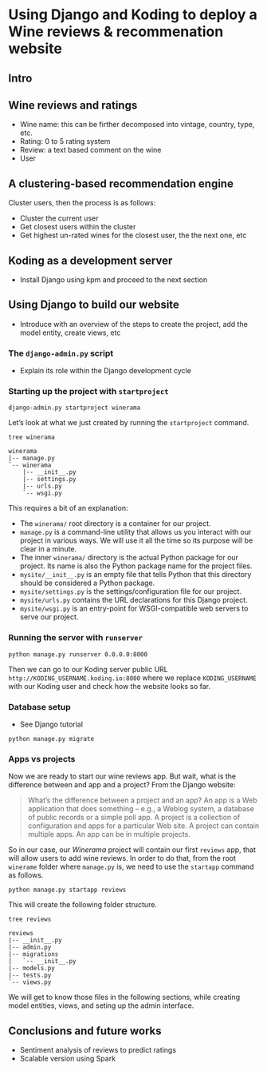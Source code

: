 # Using Django and Koding to deploy a Wine reviews & recommenation website

## Intro

## Wine reviews and ratings

- Wine name: this can be firther decomposed into vintage, country, type, etc.
- Rating: 0 to 5 rating system
- Review: a text based comment on the wine
- User

## A clustering-based recommendation engine  

Cluster users, then the process is as follows:
- Cluster the current user
- Get closest users within the cluster
- Get highest un-rated wines for the closest user, the the next one, etc

## Koding as a development server

- Install Django using kpm and proceed to the next section 

## Using Django to build our website

- Introduce with an overview of the steps to create the project, add the model entity, create views, etc

### The `django-admin.py` script  

- Explain its role within the Django development cycle

### Starting up the project with `startproject`

```shell
django-admin.py startproject winerama
```
Let’s look at what we just created by running the `startproject` command.

```shell
tree winerama  

winerama
|-- manage.py
`-- winerama
    |-- __init__.py
    |-- settings.py
    |-- urls.py
    `-- wsgi.py
```

This requires a bit of an explanation:  

- The `winerama/` root directory is a container for our project.  
- `manage.py` is a command-line utility that allows us you interact with our project in various ways. We will use it all the time so its purpose will be clear in a minute.
- The inner `winerama/` directory is the actual Python package for our project. Its name is also the Python package name for the project files.  
- `mysite/__init__.py` is an empty file that tells Python that this directory should be considered a Python package.  
- `mysite/settings.py` is the settings/configuration file for our project.  
- `mysite/urls.py` contains the URL declarations for this Django project.  
- `mysite/wsgi.py` is an entry-point for WSGI-compatible web servers to serve our project.  

### Running the server with `runserver`  

```shell
python manage.py runserver 0.0.0.0:8000
```
Then we can go to our Koding server public URL `http://KODING_USERNAME.koding.io:8000` where we replace `KODING_USERNAME` with our Koding user and check how the website looks so far.  


### Database setup  

- See Django tutorial

```shell
python manage.py migrate
```

### Apps vs projects  

Now we are ready to start our wine reviews app. But wait, what is the difference between and app and a project? From the Django website:    

> What’s the difference between a project and an app? An app is a Web application that does something – e.g., a Weblog system, a database of public records or a simple poll app. A project is a collection of configuration and apps for a particular Web site. A project can contain multiple apps. An app can be in multiple projects.  

So in our case, our *Winerama* project will contain our first `reviews` app, that will allow users to add wine reviews. In order to do that, from the root `winerame` folder where `manage.py` is, we need to use the `startapp` command as follows.  

```shell
python manage.py startapp reviews
```  
This will create the following folder structure.  

```shell
tree reviews

reviews
|-- __init__.py
|-- admin.py
|-- migrations
|   `-- __init__.py
|-- models.py
|-- tests.py
`-- views.py
```

We will get to know those files in the following sections, while creating model entities, views, and seting up the admin interface.  

## Conclusions and future works


- Sentiment analysis of reviews to predict ratings
- Scalable version using Spark

